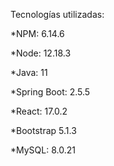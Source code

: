 Tecnologías utilizadas:

*NPM: 6.14.6

*Node: 12.18.3

*Java: 11

*Spring Boot: 2.5.5

*React: 17.0.2

*Bootstrap 5.1.3

*MySQL: 8.0.21
